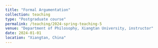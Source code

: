 ```yaml
---
title: "Formal Argumentation"
collection: teaching
type: "Postgraduate course"
permalink: /teaching/2024-spring-teaching-5
venue: "Department of Philosophy, Xiangtan University, instructor"
date: 2024-01-01
location: "Xiangtan, China"
---
```


<!--This is a description of a teaching experience. You can use markdown like any other post.-->

<!-- Heading 1
======

Heading 2
======

Heading 3
====== -->